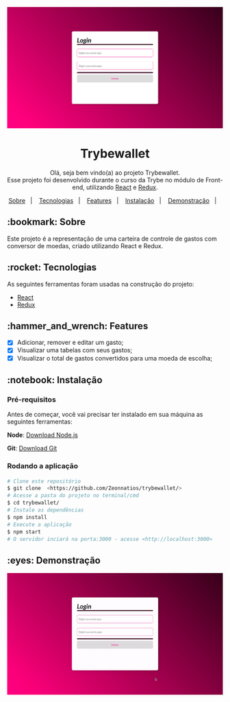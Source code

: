 <img src="trybewallet-app.png" alt="Trybewallet banner" />

<h1 align="center">Trybewallet</h1>

<p align="center">Olá, seja bem vindo(a) ao projeto Trybewallet. <br>
Esse projeto foi desenvolvido durante o curso da Trybe no módulo de Front-end, utilizando
 <a href="https://pt-br.reactjs.org/"> React</a> e <a href="https://redux.js.org/"> Redux</a>. </p>

 <p align="center">
  <a href="#bookmark-sobre">Sobre</a>&nbsp;&nbsp;&nbsp;|&nbsp;&nbsp;&nbsp;
  <a href="#rocket-tecnologias">Tecnologias</a>&nbsp;&nbsp;&nbsp;|&nbsp;&nbsp;&nbsp;
  <a href="#hammer_and_wrench-features">Features</a>&nbsp;&nbsp;&nbsp;|&nbsp;&nbsp;&nbsp;
  <a href="#notebook-instalação">Instalação</a>&nbsp;&nbsp;&nbsp;|&nbsp;&nbsp;&nbsp;
  <a href="#eyes-demonstração">Demonstração</a>&nbsp;&nbsp;&nbsp;|&nbsp;&nbsp;&nbsp;
</p>

<h2>:bookmark: Sobre</h2>
<p>
Este projeto é a representação de uma carteira de controle de gastos com conversor de moedas, criado utilizando React e Redux.
</p>


<h2>:rocket: Tecnologias</h2>

 As seguintes ferramentas foram usadas na construção do projeto:

-  [React](https://pt-br.reactjs.org/)
-  [Redux](https://redux.js.org/)

<h2>:hammer_and_wrench: Features</h2>

- [x] Adicionar, remover e editar um gasto;
- [x] Visualizar uma tabelas com seus gastos;
- [x] Visualizar o total de gastos convertidos para uma moeda de escolha;

<h2>:notebook: Instalação</h2>
<h3>Pré-requisitos</h3>

Antes de começar, você vai precisar ter instalado em sua máquina as seguintes ferramentas:

 **Node**: [Download Node.js](https://nodejs.org/en/download/)

 **Git**: [Download Git](https://git-scm.com/downloads)

 <h3>Rodando a aplicação</h3>

 ```bash
 # Clone este repositório
$ git clone  <https://github.com/Zeonnatios/trybewallet/>
# Acesse a pasta do projeto no terminal/cmd
$ cd trybewallet/
# Instale as dependências
$ npm install
# Execute a aplicação
$ npm start
# O servidor inciará na porta:3000 - acesse <http://localhost:3000>
```
 <h2>:eyes: Demonstração</h2>

<img src="trybewallet-demo.gif" alt="Trybewallet demo gif" />
